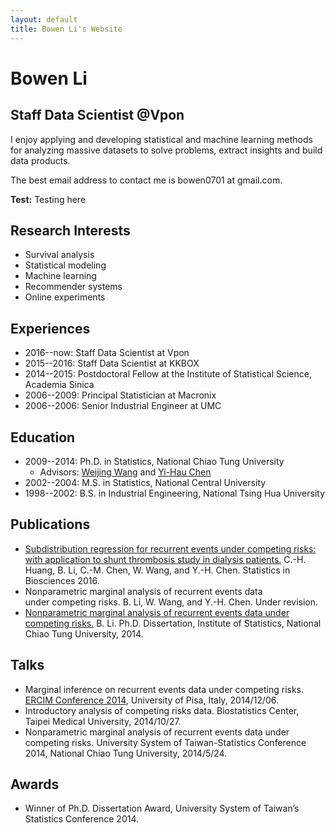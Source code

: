```yaml
---
layout: default
title: Bowen Li's Website
---
```


# Bowen Li

## Staff Data Scientist @Vpon

I enjoy applying and developing statistical and machine learning methods for analyzing massive datasets to solve problems, extract insights and build data products.

The best email address to contact me is bowen0701 at gmail.com.

**Test:** Testing here

## Research Interests
- Survival analysis
- Statistical modeling
- Machine learning
- Recommender systems
- Online experiments

## Experiences
- 2016--now: Staff Data Scientist at Vpon
- 2015--2016: Staff Data Scientist at KKBOX
- 2014--2015: Postdoctoral Fellow at the Institute of Statistical Science, Academia Sinica
- 2006--2009: Principal Statistician at Macronix
- 2006--2006: Senior Industrial Engineer at UMC

## Education
- 2009--2014: Ph.D. in Statistics, National Chiao Tung University
  - Advisors: [Weijing Wang](http://www.stat.nctu.edu.tw/people/bio.php?PID=9) and [Yi-Hau Chen](http://www.stat.sinica.edu.tw/yhchen/)
- 2002--2004: M.S. in Statistics, National Central University
- 1998--2002: B.S. in Industrial Engineering, National Tsing Hua University

## Publications
- [Subdistribution regression for recurrent events under competing risks: with application to shunt thrombosis study in dialysis patients.](http://link.springer.com/article/10.1007/s12561-016-9161-0)
C.-H. Huang, B. Li, C.-M. Chen, W. Wang, and Y.-H. Chen. Statistics in Biosciences 2016.
- Nonparametric marginal analysis of recurrent events data under competing risks. B. Li, W. Wang, and Y.-H. Chen. Under revision.
- [Nonparametric marginal analysis of recurrent events data under competing risks.](http://etd.lib.nctu.edu.tw/cgi-bin/gs32/tugsweb.cgi/ccd=rPD.JH/record?r1=1&h1=4) B. Li. Ph.D. Dissertation, Institute of Statistics, National Chiao Tung University, 2014.

## Talks
- Marginal inference on recurrent events data under competing risks. [ERCIM Conference 2014](http://cmstatistics.org/ERCIM2014/index.php), University of Pisa, Italy, 2014/12/06.
- Introductory analysis of competing risks data. Biostatistics Center, Taipei Medical University, 2014/10/27.
- Nonparametric marginal analysis of recurrent events data under competing risks. University System of Taiwan-Statistics Conference 2014, National Chiao Tung University, 2014/5/24.

## Awards
- Winner of Ph.D. Dissertation Award, University System of Taiwan’s Statistics Conference 2014.
